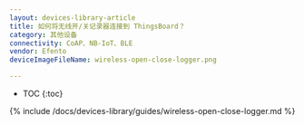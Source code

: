 ```yaml
---
layout: devices-library-article
title: 如何将无线开/关记录器连接到 ThingsBoard？
category: 其他设备
connectivity: CoAP、NB-IoT、BLE
vendor: Efento
deviceImageFileName: wireless-open-close-logger.png

---
```


* TOC
{:toc}

{% include /docs/devices-library/guides/wireless-open-close-logger.md %}